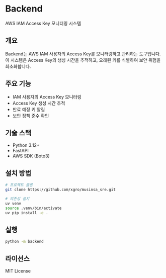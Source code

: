 # Backend

AWS IAM Access Key 모니터링 시스템

## 개요

Backend는 AWS IAM 사용자의 Access Key를 모니터링하고 관리하는 도구입니다.
이 시스템은 Access Key의 생성 시간을 추적하고, 오래된 키를 식별하여 보안 위험을 최소화합니다.

## 주요 기능

- IAM 사용자의 Access Key 모니터링
- Access Key 생성 시간 추적
- 만료 예정 키 알림
- 보안 정책 준수 확인

## 기술 스택

- Python 3.12+
- FastAPI
- AWS SDK (Boto3)

## 설치 방법

```bash
# 프로젝트 클론
git clone https://github.com/xgro/musinsa_sre.git

# 의존성 설치
uv venv
source .venv/bin/activate
uv pip install -e .
```

## 실행

```bash
python -m backend
```

## 라이선스

MIT License
